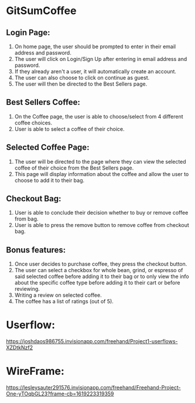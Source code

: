 # GitSumCoffee

## Login Page:
1. On home page, the user should be prompted to enter in their email address and password.
2. The user will click on Login/Sign Up after entering in email address and password.
3. If they already aren't a user, it will automatically create an account.
4. The user can also choose to click on continue as guest.
5. The user will then be directed to the Best Sellers page.
## Best Sellers Coffee:
1. On the Coffee page, the user is able to choose/select from 4 different coffee choices.
2. User is able to select a coffee of their choice.
## Selected Coffee Page:
1. The user will be directed to the page where they can view the selected coffee of their choice from the Best Sellers page.
2. This page will display information about the coffee and allow the user to choose to add it to their bag.
## Checkout Bag:
1. User is able to conclude their decision whether to buy or remove coffee from bag.
2. User is able to press the remove button to remove coffee from checkout bag.
## Bonus features:
1. Once user decides to purchase coffee, they press the checkout button.
2. The user can select a checkbox for whole bean, grind, or espresso of said selected coffee before adding it to their bag or to only view the info about the specific coffee type before adding it to their cart or before reviewing.
3. Writing a review on selected coffee.
4. The coffee has a list of ratings (out of 5).

# Userflow:
https://joshdaos986755.invisionapp.com/freehand/Project1-userflows-XZDtkNzf2

# WireFrame:
https://lesleysauter291576.invisionapp.com/freehand/Freehand-Project-One-yTOqbGL23?frame-cb=1619223319359
